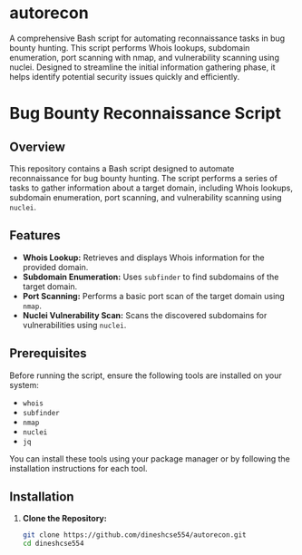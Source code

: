 # autorecon
A comprehensive Bash script for automating reconnaissance tasks in bug bounty hunting. This script performs Whois lookups, subdomain enumeration, port scanning with nmap, and vulnerability scanning using nuclei. Designed to streamline the initial information gathering phase, it helps identify potential security issues quickly and efficiently.

# Bug Bounty Reconnaissance Script

## Overview

This repository contains a Bash script designed to automate reconnaissance for bug bounty hunting. The script performs a series of tasks to gather information about a target domain, including Whois lookups, subdomain enumeration, port scanning, and vulnerability scanning using `nuclei`.

## Features

- **Whois Lookup:** Retrieves and displays Whois information for the provided domain.
- **Subdomain Enumeration:** Uses `subfinder` to find subdomains of the target domain.
- **Port Scanning:** Performs a basic port scan of the target domain using `nmap`.
- **Nuclei Vulnerability Scan:** Scans the discovered subdomains for vulnerabilities using `nuclei`.

## Prerequisites

Before running the script, ensure the following tools are installed on your system:

- `whois`
- `subfinder`
- `nmap`
- `nuclei`
- `jq`

You can install these tools using your package manager or by following the installation instructions for each tool.

## Installation

1. **Clone the Repository:**
   ```bash
   git clone https://github.com/dineshcse554/autorecon.git
   cd dineshcse554

